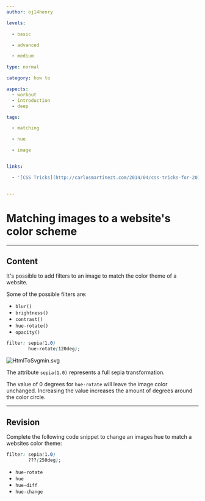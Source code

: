 ```yaml
---
author: oj14henry

levels:

  - basic

  - advanced

  - medium

type: normal

category: how to

aspects:
  - workout
  - introduction
  - deep

tags:

  - matching

  - hue

  - image


links:

  - '[CSS Tricks](http://carlosmartinezt.com/2014/04/css-tricks-for-2014/){website}'


---
```


# Matching images to a website's color scheme

---
## Content

It's possible to add filters to an image to match the color theme of a website.

Some of the possible filters are:
- `blur()`
- `brightness()`
- `contrast()`
- `hue-rotate()`
- `opacity()`


```css
filter: sepia(1.0)
        hue-rotate(120deg);
```

![HtmlToSvgmin.svg](https://img.enkipro.com/d84b643231804184f2e404868dc126fb.png)

The attribute `sepia(1.0)` represents a full sepia transformation.

The value of 0 degrees for `hue-rotate` will leave the image color unchanged. Increasing the value increases the amount of degrees around the color circle.

---
## Revision

Complete the following code snippet to change an images hue to match a websites color theme:

```css
filter: sepia(1.0)
        ???(250deg);
```


* `hue-rotate`
* `hue`
* `hue-diff`
* `hue-change`
